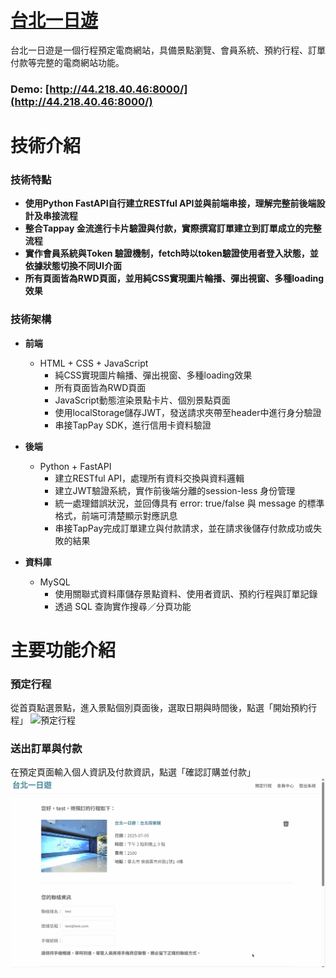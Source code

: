 # [台北一日遊](http://44.218.40.46:8000/)

台北一日遊是一個行程預定電商網站，具備景點瀏覽、會員系統、預約行程、訂單付款等完整的電商網站功能。

### Demo: [http://44.218.40.46:8000/](http://44.218.40.46:8000/)

# 技術介紹
### 技術特點
- **使用Python FastAPI自行建立RESTful API並與前端串接，理解完整前後端設計及串接流程**
- **整合Tappay 金流進行卡片驗證與付款，實際撰寫訂單建立到訂單成立的完整流程**
- **實作會員系統與Token 驗證機制，fetch時以token驗證使用者登入狀態，並依據狀態切換不同UI介面**
- **所有頁面皆為RWD頁面，並用純CSS實現圖片輪播、彈出視窗、多種loading效果**

### 技術架構
- **前端**
  - HTML + CSS + JavaScript
    - 純CSS實現圖片輪播、彈出視窗、多種loading效果
    - 所有頁面皆為RWD頁面
    - JavaScript動態渲染景點卡片、個別景點頁面
    - 使用localStorage儲存JWT，發送請求夾帶至header中進行身分驗證
    - 串接TapPay SDK，進行信用卡資料驗證
  
- **後端**
  - Python + FastAPI
    - 建立RESTful API，處理所有資料交換與資料邏輯
    - 建立JWT驗證系統，實作前後端分離的session-less 身份管理
    - 統一處理錯誤狀況，並回傳具有 error: true/false 與 message 的標準格式，前端可清楚顯示對應訊息
    - 串接TapPay完成訂單建立與付款請求，並在請求後儲存付款成功或失敗的結果
    
- **資料庫**
  - MySQL
    - 使用關聯式資料庫儲存景點資料、使用者資訊、預約行程與訂單記錄
    - 透過 SQL 查詢實作搜尋／分頁功能


# 主要功能介紹
### 預定行程
從首頁點選景點，進入景點個別頁面後，選取日期與時間後，點選「開始預約行程」
![預定行程](/static/gif/booking.gif)

### 送出訂單與付款
在預定頁面輸入個人資訊及付款資訊，點選「確認訂購並付款」
![送出訂單與付款](/static/gif/order.gif)
